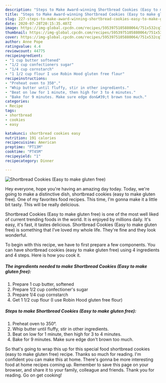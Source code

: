 ```yaml
---
description: "Steps to Make Award-winning Shortbread Cookies (Easy to make gluten free)"
title: "Steps to Make Award-winning Shortbread Cookies (Easy to make gluten free)"
slug: 227-steps-to-make-award-winning-shortbread-cookies-easy-to-make-gluten-free
date: 2020-07-28T20:15:35.407Z
image: https://img-global.cpcdn.com/recipes/5953975105880064/751x532cq70/shortbread-cookies-easy-to-make-gluten-free-recipe-main-photo.jpg
thumbnail: https://img-global.cpcdn.com/recipes/5953975105880064/751x532cq70/shortbread-cookies-easy-to-make-gluten-free-recipe-main-photo.jpg
cover: https://img-global.cpcdn.com/recipes/5953975105880064/751x532cq70/shortbread-cookies-easy-to-make-gluten-free-recipe-main-photo.jpg
author: Anne Pope
ratingvalue: 4.4
reviewcount: 44775
recipeingredient:
- "1 cup butter softened"
- "1/2 cup confectioners sugar"
- "1/4 cup cornstarch"
- "1 1/2 cup flour I use Robin Hood gluten free flour"
recipeinstructions:
- "Preheat oven to 350°."
- "Whip butter until fluffy, stir in other ingredients."
- "Beat on low for 1 minute, then high for 3 to 4 minutes."
- "Bake for 9 minutes. Make sure edge don&#39;t brown too much."
categories:
- Recipe
tags:
- shortbread
- cookies
- easy

katakunci: shortbread cookies easy 
nutrition: 191 calories
recipecuisine: American
preptime: "PT13M"
cooktime: "PT45M"
recipeyield: "1"
recipecategory: Dinner

---
```



![Shortbread Cookies (Easy to make gluten free)](https://img-global.cpcdn.com/recipes/5953975105880064/751x532cq70/shortbread-cookies-easy-to-make-gluten-free-recipe-main-photo.jpg)

Hey everyone, hope you're having an amazing day today. Today, we're going to make a distinctive dish, shortbread cookies (easy to make gluten free). One of my favorites food recipes. This time, I'm gonna make it a little bit tasty. This will be really delicious.



Shortbread Cookies (Easy to make gluten free) is one of the most well liked of current trending foods in the world. It is enjoyed by millions daily. It's easy, it's fast, it tastes delicious. Shortbread Cookies (Easy to make gluten free) is something that I've loved my whole life. They're fine and they look wonderful.


To begin with this recipe, we have to first prepare a few components. You can have shortbread cookies (easy to make gluten free) using 4 ingredients and 4 steps. Here is how you cook it.

<!--inarticleads1-->

##### The ingredients needed to make Shortbread Cookies (Easy to make gluten free):

1. Prepare 1 cup butter, softened
1. Prepare 1/2 cup confectioner&#39;s sugar
1. Prepare 1/4 cup cornstarch
1. Get 1 1/2 cup flour (I use Robin Hood gluten free flour)




<!--inarticleads2-->

##### Steps to make Shortbread Cookies (Easy to make gluten free):

1. Preheat oven to 350°.
1. Whip butter until fluffy, stir in other ingredients.
1. Beat on low for 1 minute, then high for 3 to 4 minutes.
1. Bake for 9 minutes. Make sure edge don&#39;t brown too much.




So that's going to wrap this up for this special food shortbread cookies (easy to make gluten free) recipe. Thanks so much for reading. I'm confident you can make this at home. There's gonna be more interesting food at home recipes coming up. Remember to save this page on your browser, and share it to your family, colleague and friends. Thank you for reading. Go on get cooking!
